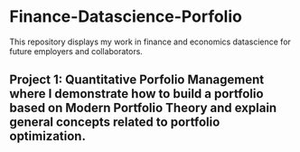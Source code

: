 # Finance-Datascience-Porfolio
This repository displays my work in finance and economics datascience for future employers and collaborators.

## Project 1: Quantitative Porfolio Management where I demonstrate how to build a portfolio based on Modern Portfolio Theory and explain general concepts related to portfolio optimization.
